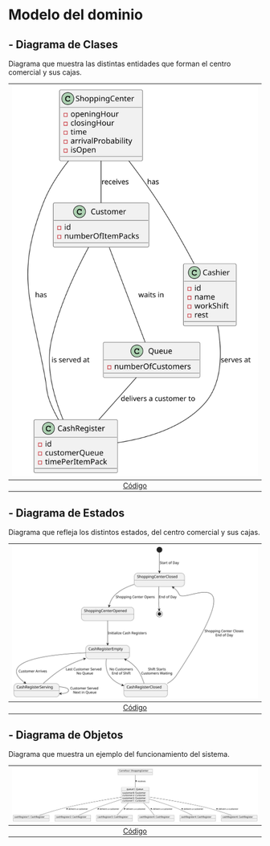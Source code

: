# Modelo del dominio

## - Diagrama de Clases

Diagrama que muestra las distintas entidades que forman el centro comercial y sus cajas.

| ![Clases](/images/modelosUML/diagramaCLases.svg) | 
|  :-----------------------------------------------: |
|      [Código](/modelosUML/diagramaClases.puml)     |

## - Diagrama de Estados

Diagrama que refleja los distintos estados, del centro comercial y sus cajas.

 | ![Estados](/images/modelosUML/diagramaEstados.svg) |
 |  :-------------------------------------------------: |
 |      [Código](/modelosUML/diagramaEstados.puml)      |

## - Diagrama de Objetos

Diagrama que muestra un ejemplo del funcionamiento del sistema.

| ![Clases](/images/modelosUML/diagramaObjetos.svg) |
| :-------------------------------------------------: |
|     [Código](/modelosUML/diagramaObjetos.puml)      |
